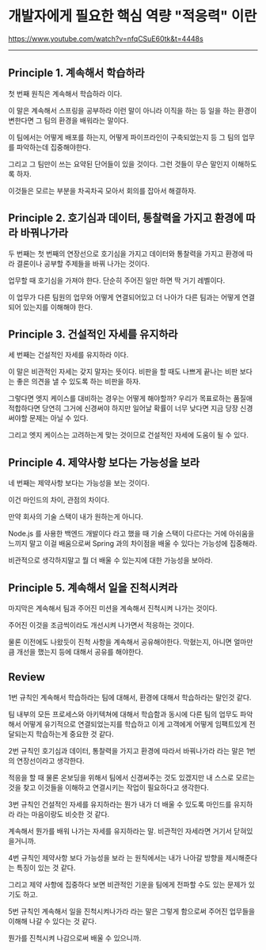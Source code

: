 # 개발자에게 필요한 핵심 역량 "적응력" 이란

https://www.youtube.com/watch?v=nfqCSuE60tk&t=4448s

***

## Principle 1. 계속해서 학습하라

첫 번째 원칙은 계속해서 학습하라 이다. 

이 말은 계속해서 스프링을 공부하라 이런 말이 아니라 이직을 하는 등 일을 하는 환경이 변한다면 그 팀의 환경을 배워라는 말이다.

이 팀에서는 어떻게 배포를 하는지, 어떻게 파이프라인이 구축되었는지 등 그 팀의 업무를 파악하는데 집중해야한다. 

그리고 그 팀만이 쓰는 요약된 단어들이 있을 것이다. 그런 것들이 무슨 말인지 이해하도록 하자. 

이것들은 모르는 부분을 차곡차곡 모아서 회의를 잡아서 해결하자.   

## Principle 2. 호기심과 데이터, 통찰력을 가지고 환경에 따라 바꿔나가라

두 번째는 첫 번째의 연장선으로 호기심을 가지고 데이터와 통찰력을 가지고 환경에 따라 결론이나 공부할 주제들을 바꿔 나가는 것이다.

업무할 때 호기심을 가져야 한다. 단순히 주어진 일만 하면 딱 거기 레벨이다. 

이 업무가 다른 팀원의 업무와 어떻게 연결되어있고 더 나아가 다른 팀과는 어떻게 연결되어 있는지를 이해해야 한다. 

## Principle 3. 건설적인 자세를 유지하라

세 번째는 건설적인 자세를 유지하라 이다. 

이 말은 비관적인 자세는 갖지 말자는 뜻이다. 비판을 할 때도 나쁘게 끝나는 비판 보다는 좋은 의견을 낼 수 있도록 하는 비판을 하자.

그렇다면 엣지 케이스를 대비하는 경우는 어떻게 해야할까? 우리가 목표로하는 품질애 적합하다면 당연히 그거에 신경써야 하지만 일어날 확률이 너무 낮다면
지금 당장 신경써야할 문제는 아닐 수 있다. 

그리고 엣지 케이스는 고려하는게 맞는 것이므로 건설적인 자세에 도움이 될 수 있다. 

## Principle 4. 제약사항 보다는 가능성을 보라

네 번째는 제약사항 보다는 가능성을 보는 것이다. 

이건 마인드의 차이, 관점의 차이다. 

만약 회사의 기술 스택이 내가 원하는게 아니다. 

Node.js 를 사용한 백엔드 개발이다 라고 했을 때 기술 스택이 다르다는 거에 아쉬움을 느끼지 말고 이걸 배움으로써 Spring 과의 차이점을 배울 수 있다는 가능성에 집중해라. 

비관적으로 생각하지말고 뭘 더 배울 수 있는지에 대한 가능성을 보아라.  

## Principle 5. 계속해서 일을 진척시켜라

마지막은 계속해서 팀과 주어진 미션을 계속해서 진척시켜 나가는 것이다. 

주어진 이것을 조금씩이라도 개선시켜 나가면서 적응하는 것이다. 

물론 이전에도 나왔듯이 진척 사항을 계속해서 공유해야한다. 막혔는지, 아니면 얼마만큼 개선을 했는지 등에 대해서 공유를 해야한다. 

## Review 

1번 규칙인 계속해서 학습하라는 팀에 대해서, 환경에 대해서 학습하라는 말인것 같다. 

팀 내부의 모든 프로세스와 아키텍쳐에 대해서 학습함과 동시에 다른 팀의 업무도 파악해서 어떻게 유기적으로 연결되었는지를 학습하고 이게 고객에게 어떻게 임팩트있게 전달되는지
학습하는게 중요한 것 같다.

2번 규칙인 호기심과 데이터, 통찰력을 가지고 환경에 따라서 바꿔나가라 라는 말은 1번의 연장선이라고 생각한다.

적응을 할 때 물론 온보딩을 위해서 팀에서 신경써주는 것도 있겠지만 내 스스로 모르는 것을 찾고 이것들을 이해하고 연결시키는 작업이 필요하다고 생각한다. 

3번 규칙인 건설적인 자세를 유지하라는 뭔가 내가 더 배울 수 있도록 마인드를 유지하라 라는 마음이랑도 비슷한 것 같다. 

계속해서 뭔가를 배워 나가는 자세를 유지하라는 말. 비관적인 자세라면 거기서 닫혀있을거니까.  

4번 규칙인 제약사항 보다 가능성을 보라 는 원칙에서는 내가 나아갈 방향을 제시해준다는 특징이 있는 것 같다.

그리고 제약 사항에 집중하다 보면 비관적인 기운을 팀에게 전파할 수도 있는 문제가 있기도 하고.  

5번 규칙인 계속해서 일을 진척시켜나가라 라는 말은 그렇게 함으로써 주어진 업무들을 이해해 나갈 수 있다는 것 같다. 

뭔가를 진척시켜 나감으로써 배울 수 있으니까. 
 
